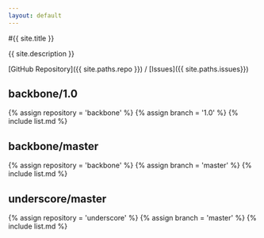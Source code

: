 ```yaml
---
layout: default
---
```


#{{ site.title }}

{{ site.description }}

[GitHub Repository]({{ site.paths.repo }}) / [Issues]({{ site.paths.issues}})

## backbone/1.0
{% assign repository = 'backbone' %}
{% assign branch = '1.0' %}
{% include list.md %}

## backbone/master
{% assign repository = 'backbone' %}
{% assign branch = 'master' %}
{% include list.md %}

## underscore/master
{% assign repository = 'underscore' %}
{% assign branch = 'master' %}
{% include list.md %}
